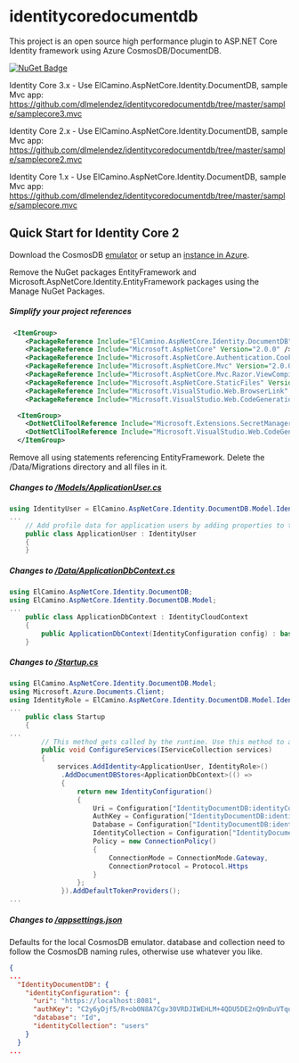 # identitycoredocumentdb

This project is an open source high performance plugin to ASP.NET Core Identity framework using Azure CosmosDB/DocumentDB. 

[![NuGet Badge](https://buildstats.info/nuget/ElCamino.AspNetCore.Identity.DocumentDB)](https://www.nuget.org/packages/ElCamino.AspNetCore.Identity.DocumentDB/)

Identity Core 3.x - Use ElCamino.AspNetCore.Identity.DocumentDB, sample Mvc app: https://github.com/dlmelendez/identitycoredocumentdb/tree/master/sample/samplecore3.mvc

Identity Core 2.x - Use ElCamino.AspNetCore.Identity.DocumentDB, sample Mvc app: https://github.com/dlmelendez/identitycoredocumentdb/tree/master/sample/samplecore2.mvc

Identity Core 1.x - Use ElCamino.AspNetCore.Identity.DocumentDB, sample Mvc app: https://github.com/dlmelendez/identitycoredocumentdb/tree/master/sample/samplecore.mvc

## Quick Start for Identity Core 2

Download the CosmosDB [emulator](https://docs.microsoft.com/en-us/azure/cosmos-db/local-emulator) or setup an [instance in Azure](https://docs.microsoft.com/en-us/azure/cosmos-db/create-documentdb-dotnet).

Remove the NuGet packages EntityFramework and Microsoft.AspNetCore.Identity.EntityFramework packages using the Manage NuGet Packages.

##### Simplify your project references
```xml
 <ItemGroup>
    <PackageReference Include="ElCamino.AspNetCore.Identity.DocumentDB" Version="2.0.0" />
    <PackageReference Include="Microsoft.AspNetCore" Version="2.0.0" />
    <PackageReference Include="Microsoft.AspNetCore.Authentication.Cookies" Version="2.0.0" />
    <PackageReference Include="Microsoft.AspNetCore.Mvc" Version="2.0.0" />
    <PackageReference Include="Microsoft.AspNetCore.Mvc.Razor.ViewCompilation" Version="2.0.0" PrivateAssets="All" />
    <PackageReference Include="Microsoft.AspNetCore.StaticFiles" Version="2.0.0" />
    <PackageReference Include="Microsoft.VisualStudio.Web.BrowserLink" Version="2.0.0" />
    <PackageReference Include="Microsoft.VisualStudio.Web.CodeGeneration.Design" Version="2.0.0" PrivateAssets="All" />  </ItemGroup>

  <ItemGroup>
    <DotNetCliToolReference Include="Microsoft.Extensions.SecretManager.Tools" Version="2.0.0" />
    <DotNetCliToolReference Include="Microsoft.VisualStudio.Web.CodeGeneration.Tools" Version="2.0.0" />
  </ItemGroup> 
```

Remove all using statements referencing EntityFramework.
Delete the /Data/Migrations directory and all files in it.

##### Changes to [/Models/ApplicationUser.cs](https://github.com/dlmelendez/identitycoredocumentdb/blob/master/sample/samplecore2.mvc/Models/ApplicationUser.cs)
```C#
using IdentityUser = ElCamino.AspNetCore.Identity.DocumentDB.Model.IdentityUser;
...
    // Add profile data for application users by adding properties to the ApplicationUser class
    public class ApplicationUser : IdentityUser
    {
    }
```
##### Changes to [/Data/ApplicationDbContext.cs](https://github.com/dlmelendez/identitycoredocumentdb/blob/master/sample/samplecore2.mvc/Data/ApplicationDbContext.cs)
```C#
using ElCamino.AspNetCore.Identity.DocumentDB;
using ElCamino.AspNetCore.Identity.DocumentDB.Model;
...
    public class ApplicationDbContext : IdentityCloudContext
    {
        public ApplicationDbContext(IdentityConfiguration config) : base(config) { }
    }
```
##### Changes to [/Startup.cs](https://github.com/dlmelendez/identitycoredocumentdb/blob/master/sample/samplecore2.mvc/Startup.cs)
```c#
using ElCamino.AspNetCore.Identity.DocumentDB.Model;
using Microsoft.Azure.Documents.Client;
using IdentityRole = ElCamino.AspNetCore.Identity.DocumentDB.Model.IdentityRole;
...
    public class Startup
    {
...
        // This method gets called by the runtime. Use this method to add services to the container.
        public void ConfigureServices(IServiceCollection services)
        {
            services.AddIdentity<ApplicationUser, IdentityRole>()
             .AddDocumentDBStores<ApplicationDbContext>(() =>
             {
                 return new IdentityConfiguration()
                 {
                     Uri = Configuration["IdentityDocumentDB:identityConfiguration:uri"],
                     AuthKey = Configuration["IdentityDocumentDB:identityConfiguration:authKey"],
                     Database = Configuration["IdentityDocumentDB:identityConfiguration:database"],
                     IdentityCollection = Configuration["IdentityDocumentDB:identityConfiguration:identityCollection"],
                     Policy = new ConnectionPolicy()
                     {
                         ConnectionMode = ConnectionMode.Gateway,
                         ConnectionProtocol = Protocol.Https
                     }
                 };
             }).AddDefaultTokenProviders();
...
```
##### Changes to [/appsettings.json](https://github.com/dlmelendez/identitycoredocumentdb/blob/master/sample/samplecore2.mvc/appsettings.json)
Defaults for the local CosmosDB emulator. database and collection need to follow the CosmosDB naming rules, otherwise use whatever you like.
```json
{
...
  "IdentityDocumentDB": {
    "identityConfiguration": {
      "uri": "https://localhost:8081",
      "authKey": "C2y6yDjf5/R+ob0N8A7Cgv30VRDJIWEHLM+4QDU5DE2nQ9nDuVTqobD4b8mGGyPMbIZnqyMsEcaGQy67XIw/Jw==",
      "database": "Id",
      "identityCollection": "users"
    }
  }
...
```
